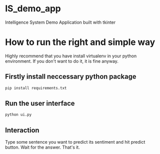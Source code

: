# IS_demo_app

Intelligence System Demo Application built with tkinter

# How to run the right and simple way

Highly recommend that you have install virtualenv in your python environment. If you don't want to do it, it is fine anyway.

## Firstly install neccessary python package

```bash
pip install requirements.txt
```

## Run the user interface

```bash
python ui.py
```

## Interaction

Type some sentence you want to predict its sentiment and hit predict button. Wait for the answer. That's it.
